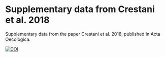 # Supplementary data from Crestani et al. 2018

Supplementary data from the paper Crestani et al. 2018, published in Acta Oecologica.

<a href="https://doi.org/10.5281/zenodo.1487593"><img src="https://zenodo.org/badge/DOI/10.5281/zenodo.1487593.svg" alt="DOI"></a>

